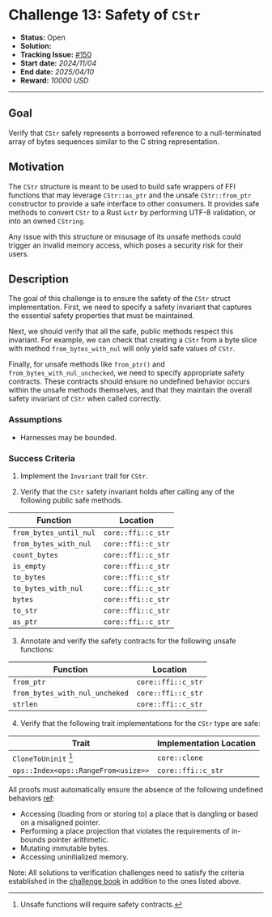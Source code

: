 # Challenge 13: Safety of `CStr`

- **Status:** Open
- **Solution:**
- **Tracking Issue:** [#150](https://github.com/model-checking/verify-rust-std/issues/150)
- **Start date:** *2024/11/04*
- **End date:** *2025/04/10*
- **Reward:** *10000 USD*

-------------------
## Goal

Verify that `CStr` safely represents a borrowed reference to a null-terminated array of bytes sequences similar to
the C string representation.

## Motivation

The `CStr` structure is meant to be used to build safe wrappers of FFI functions that may leverage `CStr::as_ptr`
and the unsafe `CStr::from_ptr` constructor to provide a safe interface to other consumers.
It provides safe methods to convert `CStr` to a Rust `&str` by performing UTF-8 validation, or into an owned `CString`.

Any issue with this structure or misusage of its unsafe methods could trigger an invalid memory access, which poses
a security risk for their users.

## Description

The goal of this challenge is to ensure the safety of the `CStr` struct implementation.
First, we need to specify a safety invariant that captures the essential safety properties that must be maintained.

Next, we should verify that all the safe, public methods respect this invariant.
For example, we can check that creating a `CStr` from a byte slice with method `from_bytes_with_nul` will only yield
safe values of `CStr`.

Finally, for unsafe methods like `from_ptr()` and `from_bytes_with_nul_unchecked`, we need to specify appropriate safety contracts.
These contracts should ensure no undefined behavior occurs within the unsafe methods themselves,
and that they maintain the overall safety invariant of `CStr` when called correctly.

### Assumptions

- Harnesses may be bounded.

### Success Criteria

1. Implement the `Invariant` trait for `CStr`.

2. Verify that the `CStr` safety invariant holds after calling any of the following public safe methods.

| Function               | Location           |
|------------------------|--------------------|
| `from_bytes_until_nul` | `core::ffi::c_str` |
| `from_bytes_with_nul`  | `core::ffi::c_str` |
| `count_bytes`          | `core::ffi::c_str` |
| `is_empty`             | `core::ffi::c_str` |
| `to_bytes`             | `core::ffi::c_str` |
| `to_bytes_with_nul`    | `core::ffi::c_str` |
| `bytes`                | `core::ffi::c_str` |
| `to_str`               | `core::ffi::c_str` |
| `as_ptr`               | `core::ffi::c_str` |

3. Annotate and verify the safety contracts for the following unsafe functions:

| Function                       | Location            |
|--------------------------------|---------------------|
| `from_ptr`                     | `core::ffi::c_str`  |
| `from_bytes_with_nul_uncheked` | `core::ffi::c_str`  |
| `strlen`                       | `core::ffi::c_str`  |

4. Verify that the following trait implementations for the `CStr` type are safe:


| Trait                               | Implementation Location |
|-------------------------------------|-------------------------|
| `CloneToUninit` [^unsafe-fn]        | `core::clone`           |
| `ops::Index<ops::RangeFrom<usize>>` | `core::ffi::c_str`      |

[^unsafe-fn]: Unsafe functions will require safety contracts.

All proofs must automatically ensure the absence of the following undefined behaviors [ref](https://github.com/rust-lang/reference/blob/142b2ed77d33f37a9973772bd95e6144ed9dce43/src/behavior-considered-undefined.md):

- Accessing (loading from or storing to) a place that is dangling or based on a misaligned pointer.
- Performing a place projection that violates the requirements of in-bounds pointer arithmetic.
- Mutating immutable bytes.
- Accessing uninitialized memory.

Note: All solutions to verification challenges need to satisfy the criteria established in the
[challenge book](../general-rules.md) in addition to the ones listed above.
